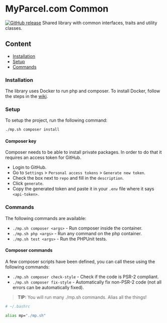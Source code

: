 # MyParcel.com Common
[![GitHub release](https://img.shields.io/github/release/MyParcelCOM/common/all.svg)](https://github.com/MyParcelCOM/common)
Shared library with common interfaces, traits and utility classes.

## Content
- [Installation](#installation)
- [Setup](#setup)
- [Commands](#commands)

### Installation
The library uses Docker to run php and composer. To install Docker, follow the steps in the [wiki](https://staging-wiki.myparcel.com/development/docker/).

### Setup
To setup the project, run the following command:
```bash
./mp.sh composer install
```

#### Composer key
Composer needs to be able to install private packages. In order to do that it requires an access token
for GitHub.

- Login to GitHub.
- Go to `Settings` > `Personal access tokens` > `Generate new token`.
- Check the box next to `repo` and fill in the `description`.
- Click `generate`.
- Copy the generated token and paste it in your `.env` file where it says `<api-token>`.

### Commands
The following commands are available:
- `./mp.sh composer <args>` - Run composer inside the container.
- `./mp.sh php <args>` - Run any command on the php container.
- `./mp.sh test <args>` - Run the PHPUnit tests.

#### Composer commands
A few composer scripts have been defined, you can call these using the following commands:
- `./mp.sh composer check-style` - Check if the code is PSR-2 compliant.
- `./mp.sh composer fix-style` - Automatically fix non-PSR-2 code (not all errors can be automatically fixed).

> **TIP:** You will run many ./mp.sh commands. Alias all the things!
```bash
# ~/.bashrc

alias mp="./mp.sh"
```
